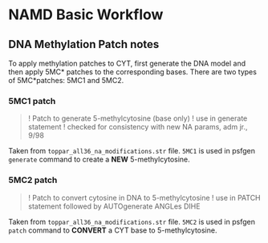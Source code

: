 
# NAMD Basic Workflow


## DNA Methylation Patch notes

To apply methylation patches to CYT, first generate the DNA model and then apply 5MC* patches to the corresponding bases. There are two types of 5MC*patches: 5MC1 and 5MC2.

### 5MC1 patch

> ! Patch to generate 5-methylcytosine (base only)
> ! use in generate statement
> ! checked for consistency with new NA params, adm jr.,  9/98

Taken from `toppar_all36_na_modifications.str` file. `5MC1` is used in psfgen `generate` command to create a **NEW** 5-methylcytosine. 

### 5MC2 patch

> ! Patch to convert cytosine in DNA to 5-methylcytosine
> ! use in PATCH statement followed by AUTOgenerate ANGLes DIHE

Taken from `toppar_all36_na_modifications.str` file. `5MC2` is used in psfgen `patch` command to **CONVERT** a CYT base to 5-methylcytosine.